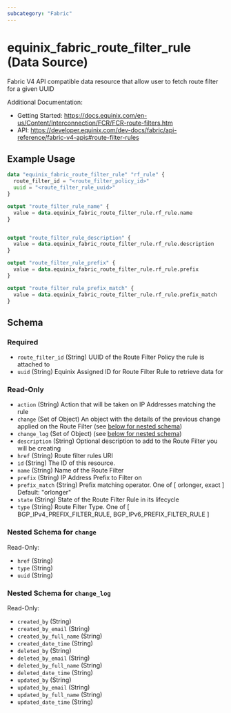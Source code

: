 ```yaml
---
subcategory: "Fabric"
---
```


# equinix_fabric_route_filter_rule (Data Source)

Fabric V4 API compatible data resource that allow user to fetch route filter for a given UUID

Additional Documentation:
* Getting Started: https://docs.equinix.com/en-us/Content/Interconnection/FCR/FCR-route-filters.htm
* API: https://developer.equinix.com/dev-docs/fabric/api-reference/fabric-v4-apis#route-filter-rules

## Example Usage

```terraform
data "equinix_fabric_route_filter_rule" "rf_rule" {
  route_filter_id = "<route_filter_policy_id>"
  uuid = "<route_filter_rule_uuid>"
}

output "route_filter_rule_name" {
  value = data.equinix_fabric_route_filter_rule.rf_rule.name
}


output "route_filter_rule_description" {
  value = data.equinix_fabric_route_filter_rule.rf_rule.description
}

output "route_filter_rule_prefix" {
  value = data.equinix_fabric_route_filter_rule.rf_rule.prefix
}

output "route_filter_rule_prefix_match" {
  value = data.equinix_fabric_route_filter_rule.rf_rule.prefix_match
}
```

<!-- schema generated by tfplugindocs -->
## Schema

### Required

- `route_filter_id` (String) UUID of the Route Filter Policy the rule is attached to
- `uuid` (String) Equinix Assigned ID for Route Filter Rule to retrieve data for

### Read-Only

- `action` (String) Action that will be taken on IP Addresses matching the rule
- `change` (Set of Object) An object with the details of the previous change applied on the Route Filter (see [below for nested schema](#nestedatt--change))
- `change_log` (Set of Object) (see [below for nested schema](#nestedatt--change_log))
- `description` (String) Optional description to add to the Route Filter you will be creating
- `href` (String) Route filter rules URI
- `id` (String) The ID of this resource.
- `name` (String) Name of the Route Filter
- `prefix` (String) IP Address Prefix to Filter on
- `prefix_match` (String) Prefix matching operator. One of [ orlonger, exact ] Default: "orlonger"
- `state` (String) State of the Route Filter Rule in its lifecycle
- `type` (String) Route Filter Type. One of [ BGP_IPv4_PREFIX_FILTER_RULE, BGP_IPv6_PREFIX_FILTER_RULE ]

<a id="nestedatt--change"></a>
### Nested Schema for `change`

Read-Only:

- `href` (String)
- `type` (String)
- `uuid` (String)


<a id="nestedatt--change_log"></a>
### Nested Schema for `change_log`

Read-Only:

- `created_by` (String)
- `created_by_email` (String)
- `created_by_full_name` (String)
- `created_date_time` (String)
- `deleted_by` (String)
- `deleted_by_email` (String)
- `deleted_by_full_name` (String)
- `deleted_date_time` (String)
- `updated_by` (String)
- `updated_by_email` (String)
- `updated_by_full_name` (String)
- `updated_date_time` (String)
